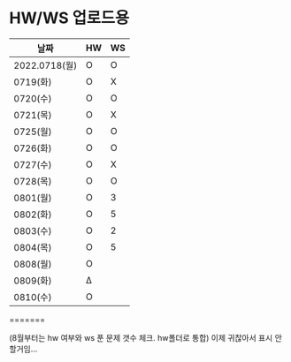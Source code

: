 
# HW/WS 업로드용

|      날짜 |  HW | WS |
| --- | --- | --- |
| 2022.0718(월) |O|O| 
| 0719(화) | O | X |
| 0720(수) | O | O |
| 0721(목) | O | X |
| 0725(월) | O | O |
| 0726(화) | O | O |
| 0727(수) | O | X |
| 0728(목) | O | O |
| 0801(월) | O | 3 |
| 0802(화) | O | 5 |
| 0803(수) | O | 2 |
| 0804(목) | O | 5 |
| 0808(월) | O |  |
| 0809(화) | Δ |  |
| 0810(수) | O |  |
=======

(8월부터는 hw 여부와 ws 푼 문제 갯수 체크. hw폴더로 통합)
이제 귀찮아서 표시 안할거임...

